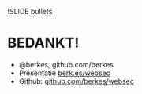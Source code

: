 !SLIDE bullets
# BEDANKT! #
* @berkes, github.com/berkes
* Presentatie [berk.es/websec](http://berk.es/websec)
* Github: [github.com/berkes/websec](http://github.com/berkes/websec)
